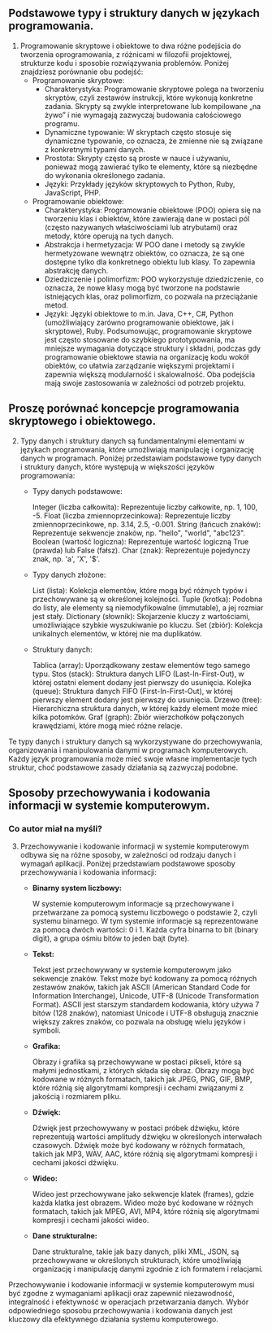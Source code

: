 ## Podstawowe typy i struktury danych w językach programowania.

1.  Programowanie skryptowe i obiektowe to dwa różne podejścia do tworzenia oprogramowania, z różnicami w filozofii projektowej, strukturze kodu i sposobie rozwiązywania problemów. Poniżej znajdziesz porównanie obu podejść:
    - Programowanie skryptowe:
        - Charakterystyka: Programowanie skryptowe polega na tworzeniu skryptów, czyli zestawów instrukcji, które wykonują konkretne zadania. Skrypty są zwykle interpretowane lub kompilowane „na żywo” i nie wymagają zazwyczaj budowania całościowego programu.
        - Dynamiczne typowanie: W skryptach często stosuje się dynamiczne typowanie, co oznacza, że zmienne nie są związane z konkretnymi typami danych.
        - Prostota: Skrypty często są proste w nauce i używaniu, ponieważ mogą zawierać tylko te elementy, które są niezbędne do wykonania określonego zadania.
        - Języki: Przykłady języków skryptowych to Python, Ruby, JavaScript, PHP.
    - Programowanie obiektowe</b>:
        - Charakterystyka: Programowanie obiektowe (POO) opiera się na tworzeniu klas i obiektów, które zawierają dane w postaci pól (często nazywanych właściwościami lub atrybutami) oraz metody, które operują na tych danych.
        - Abstrakcja i hermetyzacja: W POO dane i metody są zwykle hermetyzowane wewnątrz obiektów, co oznacza, że są one dostępne tylko dla konkretnego obiektu lub klasy. To zapewnia abstrakcję danych.
        - Dziedziczenie i polimorfizm: POO wykorzystuje dziedziczenie, co oznacza, że nowe klasy mogą być tworzone na podstawie istniejących klas, oraz polimorfizm, co pozwala na przeciążanie metod.
        - Języki: Języki obiektowe to m.in. Java, C++, C#, Python (umożliwiający zarówno programowanie obiektowe, jak i skryptowe), Ruby.
	Podsumowując, programowanie skryptowe jest często stosowane do szybkiego prototypowania, ma 	mniejsze wymagania dotyczące struktury i składni, podczas gdy programowanie obiektowe stawia na 	organizację kodu wokół obiektów, co ułatwia zarządzanie większymi projektami i zapewnia większą 	modularność i skalowalność. Oba podejścia mają swoje zastosowania w zależności od potrzeb 	projektu.

## Proszę porównać koncepcje programowania skryptowego i obiektowego.

2.  Typy danych i struktury danych są fundamentalnymi elementami w językach programowania, które umożliwiają manipulację i organizację danych w programach. Poniżej przedstawiam podstawowe typy danych i struktury danych, które występują w większości języków programowania:

    - Typy danych podstawowe:
    
        Integer (liczba całkowita): Reprezentuje liczby całkowite, np. 1, 100, -5.
        Float (liczba zmiennoprzecinkowa): Reprezentuje liczby zmiennoprzecinkowe, np. 3.14, 2.5, -0.001.
        String (łańcuch znaków): Reprezentuje sekwencje znaków, np. "hello", "world", "abc123".
        Boolean (wartość logiczna): Reprezentuje wartość logiczną True (prawda) lub False (fałsz).
        Char (znak): Reprezentuje pojedynczy znak, np. 'a', 'X', '$'.

    - Typy danych złożone:

        List (lista): Kolekcja elementów, które mogą być różnych typów i przechowywane są w określonej kolejności.
        Tuple (krotka): Podobna do listy, ale elementy są niemodyfikowalne (immutable), a jej rozmiar jest stały.
        Dictionary (słownik): Skojarzenie kluczy z wartościami, umożliwiające szybkie wyszukiwanie po kluczu.
        Set (zbiór): Kolekcja unikalnych elementów, w której nie ma duplikatów.

    - Struktury danych:

        Tablica (array): Uporządkowany zestaw elementów tego samego typu.
        Stos (stack): Struktura danych LIFO (Last-In-First-Out), w której ostatni element dodany jest pierwszy do usunięcia.
        Kolejka (queue): Struktura danych FIFO (First-In-First-Out), w której pierwszy element dodany jest pierwszy do usunięcia.
        Drzewo (tree): Hierarchiczna struktura danych, w której każdy element może mieć kilka potomków.
        Graf (graph): Zbiór wierzchołków połączonych krawędziami, które mogą mieć różne relacje.

Te typy danych i struktury danych są wykorzystywane do przechowywania, organizowania i manipulowania danymi w programach komputerowych. Każdy język programowania może mieć swoje własne implementacje tych struktur, choć podstawowe zasady działania są zazwyczaj podobne.

## Sposoby przechowywania i kodowania informacji w systemie komputerowym.
### Co autor miał na myśli?

3. Przechowywanie i kodowanie informacji w systemie komputerowym odbywa się na różne sposoby, w zależności od rodzaju danych i wymagań aplikacji. Poniżej przedstawiam podstawowe sposoby przechowywania i kodowania informacji:

    - <b>Binarny system liczbowy:</b>

        W systemie komputerowym informacje są przechowywane i przetwarzane za pomocą systemu liczbowego o podstawie 2, czyli systemu binarnego.
        W tym systemie informacje są reprezentowane za pomocą dwóch wartości: 0 i 1.
        Każda cyfra binarna to bit (binary digit), a grupa ośmiu bitów to jeden bajt (byte).

     - <b>Tekst:</b>

        Tekst jest przechowywany w systemie komputerowym jako sekwencje znaków.
        Tekst może być kodowany za pomocą różnych zestawów znaków, takich jak ASCII (American Standard Code for Information Interchange), Unicode, UTF-8 (Unicode Transformation Format).
        ASCII jest starszym standardem kodowania, który używa 7 bitów (128 znaków), natomiast Unicode i UTF-8 obsługują znacznie większy zakres znaków, co pozwala na obsługę wielu języków i symboli.

     - <b>Grafika:</b>

        Obrazy i grafika są przechowywane w postaci pikseli, które są małymi jednostkami, z których składa się obraz.
        Obrazy mogą być kodowane w różnych formatach, takich jak JPEG, PNG, GIF, BMP, które różnią się algorytmami kompresji i cechami związanymi z jakością i rozmiarem pliku.

     -  <b>Dźwięk:</b>

        Dźwięk jest przechowywany w postaci próbek dźwięku, które reprezentują wartości amplitudy dźwięku w określonych interwałach czasowych.
        Dźwięk może być kodowany w różnych formatach, takich jak MP3, WAV, AAC, które różnią się algorytmami kompresji i cechami jakości dźwięku.

    - <b>Wideo:</b>

        Wideo jest przechowywane jako sekwencje klatek (frames), gdzie każda klatka jest obrazem.
        Wideo może być kodowane w różnych formatach, takich jak MPEG, AVI, MP4, które różnią się algorytmami kompresji i cechami jakości wideo.

     - <b>Dane strukturalne:</b>
     
        Dane strukturalne, takie jak bazy danych, pliki XML, JSON, są przechowywane w określonych strukturach, które umożliwiają organizację i manipulację danymi zgodnie z ich formatem i relacjami.

Przechowywanie i kodowanie informacji w systemie komputerowym musi być zgodne z wymaganiami aplikacji oraz zapewnić niezawodność, integralność i efektywność w operacjach przetwarzania danych. Wybór odpowiedniego sposobu przechowywania i kodowania danych jest kluczowy dla efektywnego działania systemu komputerowego.